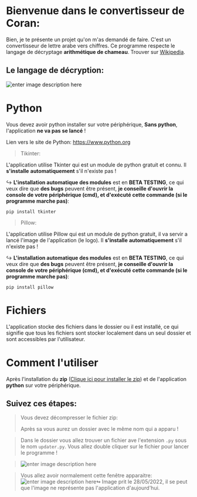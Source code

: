 # Bienvenue dans le convertisseur de Coran:

Bien, je te présente un projet qu'on m'as demandé de faire. C'est un convertisseur de lettre arabe vers chiffres. Ce programme respecte le langage de décryptage **arithmétique de chameau**. Trouver sur [Wikipedia](https://ar.wikipedia.org/wiki/%D8%AD%D8%B3%D8%A7%D8%A8_%D8%A7%D9%84%D8%AC%D9%85%D9%84).

## Le langage de décryption:
![enter image description here](https://upload.wikimedia.org/wikipedia/commons/d/d8/%D8%AD%D8%B3%D8%A7%D8%A8_%D8%A7%D9%84%D8%AC%D9%85%D9%84.png)


# Python

Vous devez avoir python installer sur votre périphérique, **Sans python**, l'application **ne va pas se lancé** !

Lien vers le site de Python: https://www.python.org

>Tikinter:

L'application utilise Tkinter qui est un module de python gratuit et connu. Il **s'installe** **automatiquement** s'il n'existe pas !

↪ **L'installation automatique des modules** est en **BETA TESTING**, ce qui veux dire que **des bugs** peuvent être présent, **je conseille d'ouvrir la console de votre périphérique (cmd), et d'exécuté cette commande (si le programme marche pas)**:

    pip install tkinter
    

>Pillow:

L'application utilise Pillow qui est un module de python gratuit, il va servir a lancé l'image de l'application (le logo). Il **s'installe** **automatiquement** s'il n'existe pas !

↪ **L'installation automatique des modules** est en **BETA TESTING**, ce qui veux dire que **des bugs** peuvent être présent, **je conseille d'ouvrir la console de votre périphérique (cmd), et d'exécuté cette commande (si le programme marche pas)**:

    pip install pillow

# Fichiers

L'application stocke des fichiers dans le dossier ou il est installé, ce qui signifie que tous les fichiers sont stocker localement dans un seul dossier et sont accessibles par l'utilisateur.

# Comment l'utiliser

Après l'installation du **zip** ([Clique ici pour installer le zip](https://github.com/Random-Creation-of-YassiGame/Coran-Converter/archive/refs/heads/main.zip)) et de l'application **python** sur votre périphérique. 

## Suivez ces étapes:

> Vous devez décompresser le fichier zip:
>
> Après sa vous aurez un dossier avec le même nom qui a apparu !

> Dans le dossier vous allez trouver un fichier ave l'extension `.py` sous le nom `updater.py`. Vous allez double cliquer sur le fichier pour lancer le programme !

> ![enter image description here](https://cdn.discordapp.com/attachments/937796349884248104/980067265921810442/unknown.png)

> Vous allez avoir normalement cette fenêtre apparaitre:
 > ![enter image description here](https://cdn.discordapp.com/attachments/937796349884248104/980068360240910366/unknown.png)↬ Image prit le 28/05/2022, il se peut que l'image ne représente pas l'application d'aujourd'hui.
